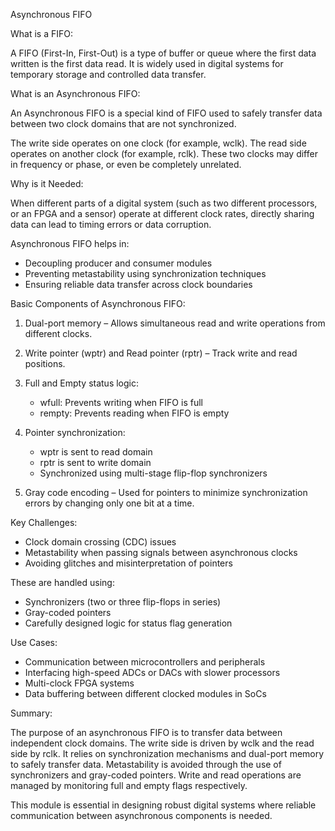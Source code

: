 Asynchronous FIFO

What is a FIFO:

A FIFO (First-In, First-Out) is a type of buffer or queue where the first data written is the first data read. It is widely used in digital systems for temporary storage and controlled data transfer.

What is an Asynchronous FIFO:

An Asynchronous FIFO is a special kind of FIFO used to safely transfer data between two clock domains that are not synchronized.

The write side operates on one clock (for example, wclk).
The read side operates on another clock (for example, rclk).
These two clocks may differ in frequency or phase, or even be completely unrelated.

Why is it Needed:

When different parts of a digital system (such as two different processors, or an FPGA and a sensor) operate at different clock rates, directly sharing data can lead to timing errors or data corruption.

Asynchronous FIFO helps in:

* Decoupling producer and consumer modules
* Preventing metastability using synchronization techniques
* Ensuring reliable data transfer across clock boundaries

Basic Components of Asynchronous FIFO:

1. Dual-port memory – Allows simultaneous read and write operations from different clocks.
2. Write pointer (wptr) and Read pointer (rptr) – Track write and read positions.
3. Full and Empty status logic:

   * wfull: Prevents writing when FIFO is full
   * rempty: Prevents reading when FIFO is empty
4. Pointer synchronization:

   * wptr is sent to read domain
   * rptr is sent to write domain
   * Synchronized using multi-stage flip-flop synchronizers
5. Gray code encoding – Used for pointers to minimize synchronization errors by changing only one bit at a time.

Key Challenges:

* Clock domain crossing (CDC) issues
* Metastability when passing signals between asynchronous clocks
* Avoiding glitches and misinterpretation of pointers

These are handled using:

* Synchronizers (two or three flip-flops in series)
* Gray-coded pointers
* Carefully designed logic for status flag generation

Use Cases:

* Communication between microcontrollers and peripherals
* Interfacing high-speed ADCs or DACs with slower processors
* Multi-clock FPGA systems
* Data buffering between different clocked modules in SoCs

Summary:

The purpose of an asynchronous FIFO is to transfer data between independent clock domains.
The write side is driven by wclk and the read side by rclk.
It relies on synchronization mechanisms and dual-port memory to safely transfer data.
Metastability is avoided through the use of synchronizers and gray-coded pointers.
Write and read operations are managed by monitoring full and empty flags respectively.

This module is essential in designing robust digital systems where reliable communication between asynchronous components is needed.
